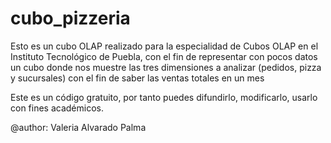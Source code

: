 # cubo_pizzeria

Esto es un cubo OLAP realizado para la especialidad de Cubos OLAP en el Instituto Tecnológico de Puebla, 
con el fin de representar con pocos datos un cubo donde nos muestre las tres dimensiones a analizar (pedidos, pizza y sucursales) con el 
fin de saber las ventas totales en un mes

Este es un código gratuito, por tanto puedes difundirlo, modificarlo, usarlo con fines académicos.

@author: Valeria Alvarado Palma 
